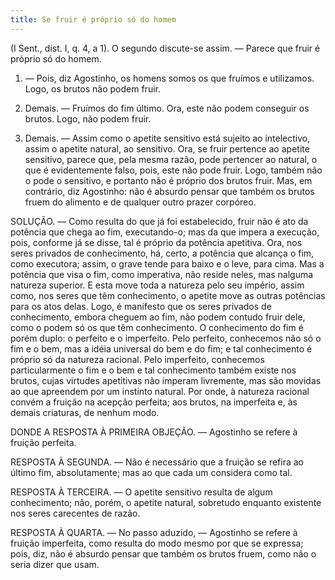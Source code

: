 ```yaml
---
title: Se fruir é próprio só do homem
---
```


(I Sent., dist. I, q. 4, a 1).
  O segundo discute-se assim. ― Parece que fruir é próprio só do homem.  

1. ― Pois, diz Agostinho, os homens somos os que fruímos e utilizamos. Logo, os brutos não podem fruir.  

2. Demais. ― Fruímos do fim último. Ora, este não podem conseguir os brutos. Logo, não podem fruir.  

3. Demais. ― Assim como o apetite sensitivo está sujeito ao intelectivo, assim o apetite natural, ao sensitivo. Ora, se fruir pertence ao apetite sensitivo, parece que, pela mesma razão, pode pertencer ao natural, o que é evidentemente falso, pois, este não pode fruir. Logo, também não o pode o sensitivo, e portanto não é próprio dos brutos fruir.  Mas, em contrário, diz Agostinho: não é absurdo pensar que também os brutos fruem do alimento e de qualquer outro prazer corpóreo.  

SOLUÇÃO. ― Como resulta do que já foi estabelecido, fruir não é ato da potência que chega ao fim, executando-o; mas da que impera a execução, pois, conforme já se disse, tal é próprio da potência apetitiva. Ora, nos seres privados de conhecimento, há, certo, a potência que alcança o fim, como executora; assim, o grave tende para baixo e o leve, para cima. Mas a potência que visa o fim, como imperativa, não reside neles, mas nalguma natureza superior. E esta move toda a natureza pelo seu império, assim como, nos seres que têm conhecimento, o apetite move as outras potências para os atos delas. Logo, é manifesto que os seres privados de conhecimento, embora cheguem ao fim, não podem contudo fruir dele, como o podem só os que têm conhecimento. O conhecimento do fim é porém duplo: o perfeito e o imperfeito. Pelo perfeito, conhecemos não só o fim e o bem, mas a idéia universal do bem e do fim; e tal conhecimento é próprio só da natureza racional. Pelo imperfeito, conhecemos particularmente o fim e o bem e tal conhecimento também existe nos brutos, cujas virtudes apetitivas não imperam livremente, mas são movidas ao que apreendem por um instinto natural. Por onde, à natureza racional convém a fruição na acepção perfeita; aos brutos, na imperfeita e, às demais criaturas, de nenhum modo.  

DONDE A RESPOSTA À PRIMEIRA OBJEÇÃO. — Agostinho se refere à fruição perfeita.  

RESPOSTA À SEGUNDA. ― Não é necessário que a fruição se refira ao último fim, absolutamente; mas ao que cada um considera como tal.  

RESPOSTA À TERCEIRA. ― O apetite sensitivo resulta de algum conhecimento; não, porém, o apetite natural, sobretudo enquanto existente nos seres carecentes de razão.  

RESPOSTA À QUARTA. ― No passo aduzido, — Agostinho se refere à fruição imperfeita, como resulta do modo mesmo por que se expressa; pois, diz, não é absurdo pensar que também os brutos fruem, como não o seria dizer que usam.